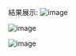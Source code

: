 結果展示:
![image](https://github.com/user-attachments/assets/21640913-42b1-4ab7-b9bc-09748386b7b0)

![image](https://github.com/user-attachments/assets/efd1f0c0-4bbc-4f7c-a6c5-4959629dcdc9)

![image](https://github.com/user-attachments/assets/e00266f9-ed2a-45d0-ba64-d545bebc4f20)
